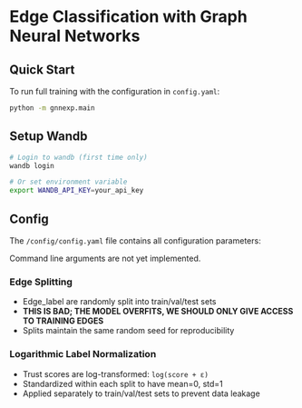 # Edge Classification with Graph Neural Networks


## Quick Start
To run full training with the configuration in `config.yaml`:

```bash
python -m gnnexp.main
```

## Setup Wandb

```bash
# Login to wandb (first time only)
wandb login

# Or set environment variable
export WANDB_API_KEY=your_api_key
```

## Config

The `/config/config.yaml` file contains all configuration parameters:

Command line arguments are not yet implemented.


### Edge Splitting
- Edge_label are randomly split into train/val/test sets
- **THIS IS BAD; THE MODEL OVERFITS, WE SHOULD ONLY GIVE ACCESS TO TRAINING EDGES**
- Splits maintain the same random seed for reproducibility

### Logarithmic Label Normalization
- Trust scores are log-transformed: `log(score + ε)`
- Standardized within each split to have mean=0, std=1
- Applied separately to train/val/test sets to prevent data leakage
